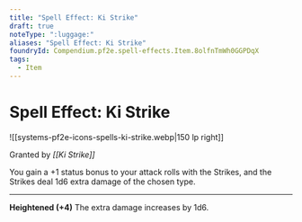 ```yaml
---
title: "Spell Effect: Ki Strike"
draft: true
noteType: ":luggage:"
aliases: "Spell Effect: Ki Strike"
foundryId: Compendium.pf2e.spell-effects.Item.8olfnTmWh0GGPDqX
tags:
  - Item
---
```


# Spell Effect: Ki Strike
![[systems-pf2e-icons-spells-ki-strike.webp|150 lp right]]

Granted by _[[Ki Strike]]_

You gain a +1 status bonus to your attack rolls with the Strikes, and the Strikes deal 1d6 extra damage of the chosen type.

* * *

**Heightened (+4)** The extra damage increases by 1d6.
